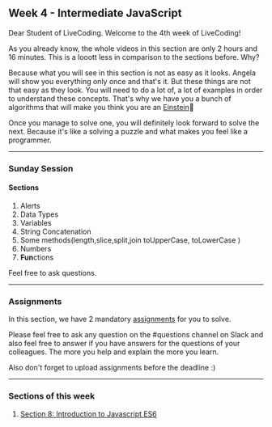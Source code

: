## Week 4 - Intermediate JavaScript

Dear Student of LiveCoding. Welcome to the 4th week of LiveCoding!

As you already know, the whole videos in this section are only 2 hours and 16 minutes. This is a looott less in comparison to the sections before. Why?

Because what you will see in this section is not as easy as it looks. Angela will show you everything only once and that's it. But these things are not that easy as they look. You will need to do a lot of, a lot of examples in order to understand these concepts. That's why we have you a bunch of algorithms that will make you think you are an [Einstein](https://img.memecdn.com/feel-like-einstein_o_502185.jpg)🧐

Once you manage to solve one, you will definitely look forward to solve the next. Because it's like a solving a puzzle and what makes you feel like a programmer.

---

### Sunday Session

#### Sections

1. Alerts 
2. Data Types
3. Variables
4. String Concatenation 
5. Some methods(length,slice,split,join toUpperCase, toLowerCase )
6. Numbers
7. **Fun**ctions 

Feel free to ask questions.


---

### Assignments

 In this section, we have 2 mandatory [assignments](./assignments) for you to solve.

Please feel free to ask any question on the #questions channel on Slack and also feel free to answer if you have answers for the questions of your colleagues. The more you help and explain the more you learn. 

Also don't forget to upload assignments before the deadline :)

---

### Sections of this week

1. [Section 8: Introduction to Javascript ES6](https://www.udemy.com/the-complete-web-development-bootcamp/learn/lecture/12371320#overview)
